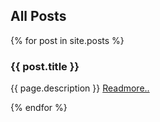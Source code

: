 ## All Posts
{% for post in site.posts %}

### {{ post.title }}
<p>{{ page.description }}
<a href="{{ post.url | prepend: site.baseurl }}">Readmore..</a>
</p>
{% endfor %}



